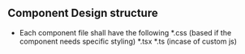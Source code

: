 ## Component Design structure

- Each component file shall have the following
  *.css (based if the component needs specific styling)
  *.tsx
  *.ts (incase of custom js)